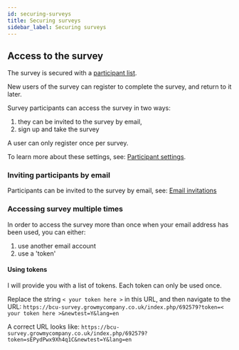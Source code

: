```yaml
---
id: securing-surveys
title: Securing surveys
sidebar_label: Securing surveys
---
```


## Access to the survey

The survey is secured with a [participant list](https://manual.limesurvey.org/Survey_participants#Introduction).

New users of the survey can register to complete the survey, and return to it later.

Survey participants can access the survey in two ways:

1. they can be invited to the survey by email,
2. sign up and take the survey

A user can only register once per survey.  

To learn more about these settings, see: [Participant settings](https://manual.limesurvey.org/Participant_settings).

### Inviting participants by email

Participants can be invited to the survey by email, see: [Email invitations](https://manual.limesurvey.org/Survey_participants#Invitations_.26_reminders)

### Accessing survey multiple times

In order to access the survey more than once when your email address has been used, you can either:

1. use another email account
2. use a 'token'

#### Using tokens

I will provide you with a list of tokens. Each token can only be used once.

Replace the string `< your token here >` in this URL, and then navigate to the URL:
`https://bcu-survey.growmycompany.co.uk/index.php/692579?token=< your token here >&newtest=Y&lang=en`

A correct URL looks like: `https://bcu-survey.growmycompany.co.uk/index.php/692579?token=sEPydPwx9Xh4q1C&newtest=Y&lang=en`